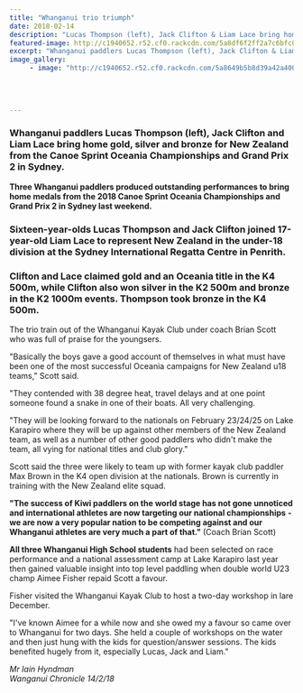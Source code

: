 ```yaml
---
title: "Whanganui trio triumph"
date: 2018-02-14
description: "Lucas Thompson (left), Jack Clifton & Liam Lace bring home gold, silver & bronze for NZ from the Canoe Sprint Oceania Champs..."
featured-image: http://c1940652.r52.cf0.rackcdn.com/5a8df6f2ff2a7c6bfc000109/thompson-clifton-lace-14-feb-chron.jpg
excerpt: "Whanganui paddlers Lucas Thompson (left), Jack Clifton & Liam Lace bring home gold, silver & bronze for NZ from the Canoe Sprint Oceania Championships & Grand Prix 2 in Sydney."
image_gallery:
     - image: "http://c1940652.r52.cf0.rackcdn.com/5a8649b5b8d39a42a4000762/boys-win-gold-chron.jpg"
    
    
    
    
---
```


<h3><strong>Whanganui paddlers Lucas Thompson (left), Jack Clifton and Liam Lace bring home gold, silver and bronze for New Zealand from the Canoe Sprint Oceania Championships and Grand Prix 2 in Sydney.</strong></h3>
<p class="element element-paragraph"><strong>Three Whanganui paddlers produced outstanding performances to bring home medals from the 2018 Canoe Sprint Oceania Championships and Grand Prix 2 in Sydney last weekend.</strong></p>
<h3 class="element element-paragraph"><strong>Sixteen-year-olds Lucas Thompson and Jack Clifton joined 17-year-old Liam Lace to represent New Zealand in the under-18 division at the Sydney International Regatta Centre in Penrith.</strong></h3>
<h3 class="element element-paragraph"><strong>Clifton and Lace claimed gold and an Oceania title in the K4 500m, while Clifton also won silver in the K2 500m and bronze in the K2 1000m events. Thompson took bronze in the K4 500m.</strong></h3>
<p class="element element-paragraph">The trio train out of the Whanganui Kayak Club under coach Brian Scott who was full of praise for the youngsers.</p>
<p class="element element-paragraph">"Basically the boys gave a good account of themselves in what must have been one of the most successful Oceania campaigns for New Zealand u18 teams," Scott said.</p>
<p class="element element-paragraph">"They contended with 38 degree heat, travel delays and at one point someone found a snake in one of their boats. All very challenging.</p>
<p class="element element-paragraph">"They will be looking forward to the nationals on February 23/24/25 on Lake Karapiro where they will be up against other members of the New Zealand team, as well as a number of other good paddlers who didn't make the team, all vying for national titles and club glory."</p>
<p class="element element-paragraph">Scott said the three were likely to team up with former kayak club paddler Max Brown in the K4 open division at the nationals. Brown is currently in training with the New Zealand elite squad.</p>
<p class="element element-paragraph"><strong>"The success of Kiwi paddlers on the world stage has not gone unnoticed and international athletes are now targeting our national championships</strong> <strong>- we are now a very popular nation to be competing against and our Whanganui athletes are very much a part of that." </strong>(Coach Brian Scott)</p>
<p class="element element-paragraph"><strong>All three Whanganui High School students</strong> had been selected on race performance and a national assessment camp at Lake Karapiro last year then gained valuable insight into top level paddling when double world U23 champ Aimee Fisher repaid Scott a favour.</p>
<p class="element element-paragraph">Fisher visited the Whanganui Kayak Club to host a two-day workshop in lare December.</p>
<p class="element element-paragraph">"I've known Aimee for a while now and she owed my a favour so came over to Whanganui for two days. She held a couple of workshops on the water and then just hung with the kids for question/answer sessions. The kids benefited hugely from it, especially Lucas, Jack and Liam."</p>
<p><em>Mr Iain Hyndman</em><br /><em>Wanganui Chronicle 14/2/18</em></p>

